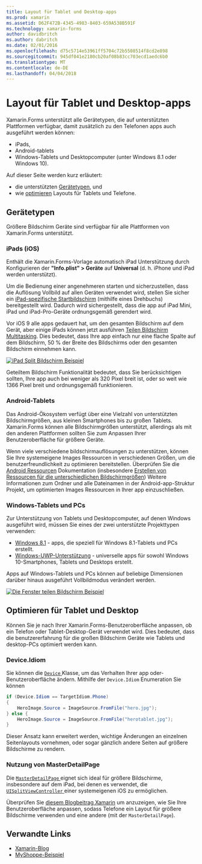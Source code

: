 ```yaml
---
title: Layout für Tablet und Desktop-apps
ms.prod: xamarin
ms.assetid: D62F472B-4345-4983-8403-659A538B591F
ms.technology: xamarin-forms
author: davidbritch
ms.author: dabritch
ms.date: 02/01/2016
ms.openlocfilehash: d75c5714e53961ff5704c72b5508514f8cd2e898
ms.sourcegitcommit: 945df041e2180cb20af08b83cc703ecd1aedc6b0
ms.translationtype: MT
ms.contentlocale: de-DE
ms.lasthandoff: 04/04/2018
---
```

# <a name="layout-for-tablet-and-desktop-apps"></a>Layout für Tablet und Desktop-apps

Xamarin.Forms unterstützt alle Gerätetypen, die auf unterstützten Plattformen verfügbar, damit zusätzlich zu den Telefonen apps auch ausgeführt werden können:

* iPads,
* Android-tablets
* Windows-Tablets und Desktopcomputer (unter Windows 8.1 oder Windows 10).

Auf dieser Seite werden kurz erläutert:

* die unterstützten [Gerätetypen](#Device_Types), und
* wie [optimieren](#optimize) Layouts für Tablets und Telefone.

<a name="Device_Types" />

## <a name="device-types"></a>Gerätetypen

Größere Bildschirm Geräte sind verfügbar für alle Plattformen von Xamarin.Forms unterstützt.

### <a name="ipads-ios"></a>iPads (iOS)

Enthält die Xamarin.Forms-Vorlage automatisch iPad Unterstützung durch Konfigurieren der **"Info.plist" > Geräte** auf **Universal** (d. h. iPhone und iPad werden unterstützt).

Um die Bedienung einer angenehmeren starten und sicherzustellen, dass die Auflösung Vollbild auf allen Geräten verwendet wird, stellen Sie sicher ein [iPad-spezifische Startbildschirm](~/ios/app-fundamentals/images-icons/launch-screens.md) (mithilfe eines Drehbuchs) bereitgestellt wird. Dadurch wird sichergestellt, dass die app auf iPad Mini, iPad und iPad-Pro-Geräte ordnungsgemäß gerendert wird.

Vor iOS 9 alle apps gedauert hat, um den gesamten Bildschirm auf dem Gerät, aber einige iPads können jetzt ausführen [Teilen Bildschirm Multitasking](~/ios/platform/multitasking.md).
Dies bedeutet, dass Ihre app einfach nur eine flache Spalte auf dem Bildschirm, 50 % der Breite des Bildschirms oder den gesamten Bildschirm einnehmen kann.

[![](tablet-images/ipad-sml.png "iPad Split Bildschirm Beispiel")](tablet-images/ipad.png#lightbox "iPad Split-Bildschirm-Beispiel")

Geteiltem Bildschirm Funktionalität bedeutet, dass Sie berücksichtigen sollten, Ihre app auch bei weniger als 320 Pixel breit ist, oder so weit wie 1366 Pixel breit und ordnungsgemäß funktionieren.

### <a name="android-tablets"></a>Android-Tablets

Das Android-Ökosystem verfügt über eine Vielzahl von unterstützten Bildschirmgrößen, aus kleinen Smartphones bis zu großen Tablets. Xamarin.Forms können alle Bildschirmgrößen unterstützt, allerdings als mit den anderen Plattformen sollten Sie zum Anpassen Ihrer Benutzeroberfläche für größere Geräte.

Wenn viele verschiedene bildschirmauflösungen zu unterstützen, können Sie Ihre systemeigene Images Ressourcen in verschiedenen Größen, um die benutzerfreundlichkeit zu optimieren bereitstellen.
Überprüfen Sie die [Android Ressourcen](~/android/app-fundamentals/resources-in-android/index.md) Dokumentation (insbesondere [Erstellen von Ressourcen für die unterschiedlichen Bildschirmgrößen](~/android/app-fundamentals/resources-in-android/resources-for-varying-screens.md)) Weitere Informationen zum Ordner und alle Dateinamen in der Android-app-Struktur Projekt, um optimierten Images Ressourcen in Ihrer app einzuschließen.

### <a name="windows-tablets-and-desktops"></a>Windows-Tablets und PCs

Zur Unterstützung von Tablets und Desktopcomputer, auf denen Windows ausgeführt wird, müssen Sie eines der zwei unterstützte Projekttypen verwenden:

* [Windows 8.1](~/xamarin-forms/platform/windows/installation/tablet.md) -
  apps, die speziell für Windows 8.1-Tablets und PCs erstellt.
* [Windows-UWP-Unterstützung](~/xamarin-forms/platform/windows/installation/universal.md) -
  universelle apps für sowohl Windows 10-Smartphones, Tablets und Desktops erstellt.

Apps auf Windows-Tablets und PCs können auf beliebige Dimensionen darüber hinaus ausgeführt Vollbildmodus verändert werden.

[![](tablet-images/splitscreen-sml.png "Die Fenster teilen Bildschirm Beispiel")](tablet-images/splitscreen.png#lightbox "Bildschirm Beispiel die Fenster teilen")


<a name="optimize" />

## <a name="optimizing-for-tablet-and-desktop"></a>Optimieren für Tablet und Desktop

Können Sie je nach Ihrer Xamarin.Forms-Benutzeroberfläche anpassen, ob ein Telefon oder Tablet-Desktop-Gerät verwendet wird. Dies bedeutet, dass die benutzererfahrung für die großen Bildschirm Geräte wie Tablets und desktop-PCs optimiert werden kann.


### <a name="deviceidiom"></a>Device.Idiom

Sie können die [ `Device` ](~/xamarin-forms/platform/device.md) Klasse, um das Verhalten Ihrer app oder-Benutzeroberfläche ändern. Mithilfe der `Device.Idiom` Enumeration Sie können

```csharp
if (Device.Idiom == TargetIdiom.Phone)
{
    HeroImage.Source = ImageSource.FromFile("hero.jpg");
} else {
    HeroImage.Source = ImageSource.FromFile("herotablet.jpg");
}
```

Dieser Ansatz kann erweitert werden, wichtige Änderungen an einzelnen Seitenlayouts vornehmen, oder sogar gänzlich andere Seiten auf größere Bildschirme zu rendern.

### <a name="leveraging-masterdetailpage"></a>Nutzung von MasterDetailPage

Die [ `MasterDetailPage` ](https://developer.xamarin.com/api/type/Xamarin.Forms.MasterDetailPage/) eignet sich ideal für größere Bildschirme, insbesondere auf dem iPad, bei denen es verwendet, die [ `UISplitViewController` ](https://developer.xamarin.com/api/type/UIKit.UISplitViewController/) einer systemeigenen iOS zu ermöglichen.

Überprüfen Sie [diesem Blogbeitrag Xamarin](https://blog.xamarin.com/bringing-xamarin-forms-apps-to-tablets/) um anzuzeigen, wie Sie Ihre Benutzeroberfläche anpassen, sodass Telefone ein Layout für größere Bildschirme verwenden und eine andere (mit der `MasterDetailPage`).



## <a name="related-links"></a>Verwandte Links

- [Xamarin-Blog](https://blog.xamarin.com/bringing-xamarin-forms-apps-to-tablets/)
- [MyShoppe-Beispiel](https://github.com/jamesmontemagno/myshoppe)
